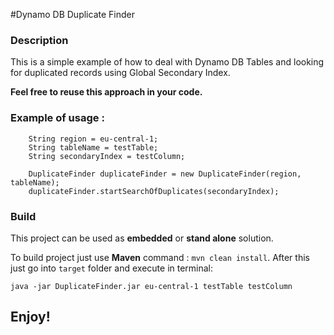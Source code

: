 #Dynamo DB Duplicate Finder

### Description

This is a simple example of how to deal with Dynamo DB Tables and looking for duplicated records using Global Secondary Index.

**Feel free to reuse this approach in your code.**

### Example of usage :

```$java
    String region = eu-central-1;
    String tableName = testTable;
    String secondaryIndex = testColumn;

    DuplicateFinder duplicateFinder = new DuplicateFinder(region, tableName);
    duplicateFinder.startSearchOfDuplicates(secondaryIndex);
```

### Build

This project can be used as **embedded** or **stand alone** solution.

To build project just use **Maven** command : `mvn clean install`. After this just go into `target` 
folder and execute in terminal:

`java -jar DuplicateFinder.jar eu-central-1 testTable testColumn`


## Enjoy!
